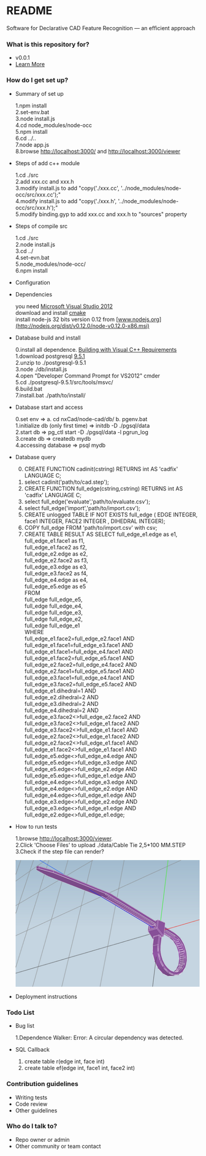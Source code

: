 # README #

Software for Declarative CAD Feature Recognition — an efﬁcient approach

### What is this repository for? ###

* v0.0.1
* [Learn More]()

### How do I get set up? ###

* Summary of set up
  
	1.npm install  
	2.set-env.bat  
	3.node install.js  
	4.cd node_modules/node-occ  
	5.npm install  
	6.cd ../..  
	7.node app.js  
	8.browse [http://localhost:3000/](http://localhost:3000/) and [http://localhost:3000/viewer](http://localhost:3000/viewer)  

* Steps of add c++ module

	1.cd ./src  
	2.add xxx.cc and xxx.h  
	3.modify install.js to add "copy('./xxx.cc', '../node_modules/node-occ/src/xxx.cc');"  
	4.modify install.js to add "copy('./xxx.h', '../node_modules/node-occ/src/xxx.h');"  
	5.modify binding.gyp to add xxx.cc and xxx.h to "sources" property  

* Steps of compile src

	1.cd ./src  
	2.node install.js  
	3.cd ../  
	4.set-evn.bat  
	5.node_modules/node-occ/  
	6.npm install  

* Configuration
* Dependencies

	you need [Microsoft Visual Studio 2012](http://www.microsoft.com/en-us/download/details.aspx?id=30682)  
	download and install [cmake](http://www.cmake.org/download/)  
	install node-js 32 bits version 0.12 from [www.nodejs.org](http://nodejs.org/dist/v0.12.0/node-v0.12.0-x86.msi)  

* Database build and install

	0.install all dependence. [Building with Visual C++ Requirements](http://www.postgresql.org/docs/devel/static/install-windows-full.html)  
	1.download postgresql [9.5.1](https://ftp.postgresql.org/pub/source/v9.5.1/postgresql-9.5.1.tar.bz2)  
	2.unzip to ./postgresql-9.5.1  
	3.node ./db/install.js  
	4.open "Developer Command Prompt for VS2012" cmder  
	5.cd ./postgresql-9.5.1/src/tools/msvc/  
	6.build.bat  
	7.install.bat ./path/to/install/  

* Database start and access

	0.set env => a. cd nxCad/node-cad/db/ b. pgenv.bat  
	1.initialize db (only first time) => initdb -D ./pgsql/data  
	2.start db => pg_ctl start -D ./pgsql/data -l pgrun_log  
	3.create db => createdb mydb  
	4.accessing database => psql mydb  

* Database query

	0. CREATE FUNCTION cadinit(cstring) RETURNS int AS 'cadfix' LANGUAGE C;  
	1. select cadinit('path/to/cad.step');  
	2. CREATE FUNCTION full_edge(cstring,cstring) RETURNS int AS 'cadfix' LANGUAGE C;  
	3. select full_edge('evaluate','path/to/evaluate.csv');  
	4. select full_edge('import','path/to/import.csv');  
	5. CREATE unlogged TABLE IF NOT EXISTS full_edge ( EDGE INTEGER, face1 INTEGER, FACE2 INTEGER , DIHEDRAL INTEGER);  
	6. COPY full_edge FROM 'path/to/import.csv' with csv;  
	7. CREATE TABLE RESULT AS SELECT
	   full_edge_e1.edge as e1,  
	   full_edge_e1.face1 as f1,  
	   full_edge_e1.face2 as f2,  
	   full_edge_e2.edge as e2,  
	   full_edge_e2.face2 as f3,  
	   full_edge_e3.edge as e3,  
	   full_edge_e3.face2 as f4,  
	   full_edge_e4.edge as e4,  
	   full_edge_e5.edge as e5  
	   FROM  
	   full_edge full_edge_e5,  
	   full_edge full_edge_e4,  
	   full_edge full_edge_e3,  
	   full_edge full_edge_e2,  
	   full_edge full_edge_e1  
	   WHERE  
	   full_edge_e1.face2=full_edge_e2.face1 AND  
	   full_edge_e1.face1=full_edge_e3.face1 AND  
	   full_edge_e1.face1=full_edge_e4.face1 AND  
	   full_edge_e1.face2=full_edge_e5.face1 AND  
	   full_edge_e2.face2=full_edge_e4.face2 AND  
	   full_edge_e2.face1=full_edge_e5.face1 AND  
	   full_edge_e3.face1=full_edge_e4.face1 AND  
	   full_edge_e3.face2=full_edge_e5.face2 AND  
	   full_edge_e1.dihedral=1 AND  
	   full_edge_e2.dihedral=2 AND  
	   full_edge_e3.dihedral=2 AND  
	   full_edge_e4.dihedral=2 AND  
	   full_edge_e3.face2<>full_edge_e2.face2 AND  
	   full_edge_e3.face2<>full_edge_e1.face2 AND  
	   full_edge_e3.face2<>full_edge_e1.face1 AND  
	   full_edge_e2.face2<>full_edge_e1.face2 AND  
	   full_edge_e2.face2<>full_edge_e1.face1 AND  
	   full_edge_e1.face2<>full_edge_e1.face1 AND  
	   full_edge_e5.edge<>full_edge_e4.edge AND  
	   full_edge_e5.edge<>full_edge_e3.edge AND  
	   full_edge_e5.edge<>full_edge_e2.edge AND  
	   full_edge_e5.edge<>full_edge_e1.edge AND  
	   full_edge_e4.edge<>full_edge_e3.edge AND  
	   full_edge_e4.edge<>full_edge_e2.edge AND  
	   full_edge_e4.edge<>full_edge_e1.edge AND  
	   full_edge_e3.edge<>full_edge_e2.edge AND  
	   full_edge_e3.edge<>full_edge_e1.edge AND  
	   full_edge_e2.edge<>full_edge_e1.edge;  


* How to run tests

	1.browse [http://localhost:3000/viewer](http://localhost:3000/viewer).  
	2.Click 'Choose Files' to upload ./data/Cable Tie 2,5*100 MM.STEP  
	3.Check if the step file can render?  


	![Image of Cable Tie](./data/CableTie.png)  

* Deployment instructions

### Todo List ###

* Bug list

	1.Dependence Walker: Error: A circular dependency was detected.

* SQL Callback

	1. create table r(edge int, face int)  
	2. create table ef(edge int, face1 int, face2 int)

### Contribution guidelines ###

* Writing tests
* Code review
* Other guidelines

### Who do I talk to? ###

* Repo owner or admin
* Other community or team contact